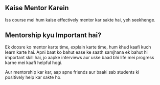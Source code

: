 ## Kaise Mentor Karein

Iss course mei hum kaise effectively mentor kar sakte hai, yeh seekhenge.

## Mentorship kyu Important hai?

Ek doosre ko mentor karte time, explain karte time, hum khud kaafi kuch learn karte hai. Apni baat ko bahut ease ke saath samjhana ek bahut hi important skill hai, jo aapke interviews aur uske baad bhi life mei progress karne mei kaafi helpful hogi.

Aur mentorship kar kar, aap apne friends aur baaki sab students ki positively help kar sakte ho.